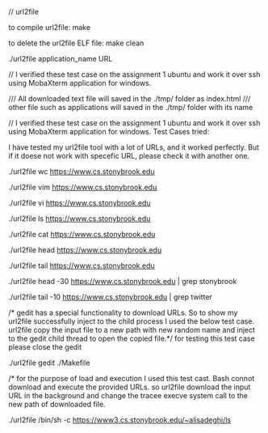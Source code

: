 // url2file

to compile url2file:
make

to delete the url2file ELF file:
make clean


./url2file application_name URL

// I verified these test case on the assignment 1 ubuntu and work it over ssh using MobaXterm application for windows.

/// All downloaded text file will saved in the ./tmp/ folder as index.html
/// other file such as applications will saved in the ./tmp/ folder with its name


// I verified these test case on the assignment 1 ubuntu and work it over ssh using MobaXterm application for windows.
Test Cases tried:

I have tested my url2file tool with a lot of URLs, and it worked perfectly. But if it doese not work with specefic URL, please check it with another one. 

./url2file wc https://www.cs.stonybrook.edu

./url2file vim https://www.cs.stonybrook.edu

./url2file vi https://www.cs.stonybrook.edu

./url2file ls https://www.cs.stonybrook.edu

./url2file cat https://www.cs.stonybrook.edu

./url2file head https://www.cs.stonybrook.edu

./url2file tail https://www.cs.stonybrook.edu

./url2file head -30 https://www.cs.stonybrook.edu | grep stonybrook

./url2file tail -10 https://www.cs.stonybrook.edu | grep twitter



/* gedit has a special functionality to download URLs. So to show my url2file successfully inject to the child process I used the below test case. url2file copy the input file to a new path with new random name and inject to the gedit child thread to open the copied file.*/
for testing this test case please close the gedit

./url2file gedit ./Makefile

/* for the purpose of load and execution I used this test cast. Bash connot download and execute the provided URLs. so url2file download the input URL in the background and change the tracee execve system call to the new path of downloaded file.

./url2file /bin/sh -c https://www3.cs.stonybrook.edu/~alisadeghi/ls

